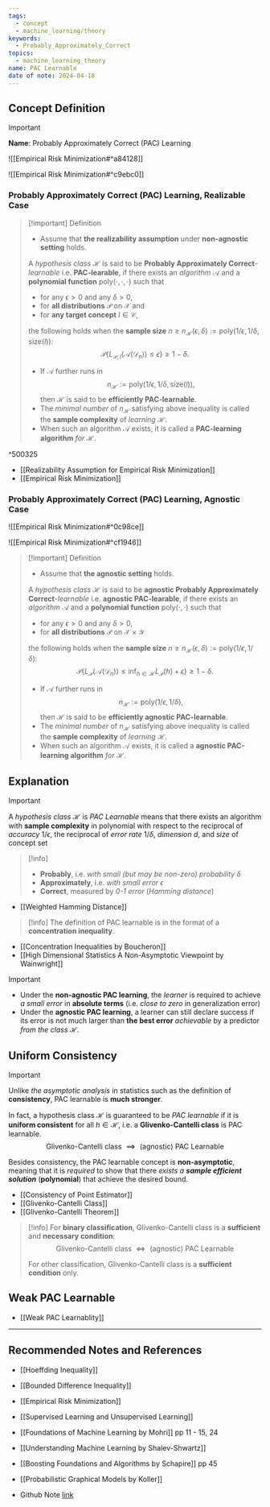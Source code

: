 ```yaml
---
tags:
  - concept
  - machine_learning/theory
keywords:
  - Probably_Approximately_Correct
topics:
  - machine_learning_theory
name: PAC Learnable
date of note: 2024-04-18
---
```


## Concept Definition

>[!important]
>**Name**: Probably Approximately Correct (PAC) Learning

![[Empirical Risk Minimization#^a84128]]

![[Empirical Risk Minimization#^c9ebc0]]


### Probably Approximately Correct (PAC) Learning, Realizable Case

>[!important] Definition
> - Assume that **the realizability assumption** under **non-agnostic setting** holds. 
>   
>A *hypothesis class* $\mathcal H$  is said to be **Probably Approximately Correct**-*learnable* i.e. **PAC-learable**,  if there exists an *algorithm* $\mathcal A$ and a **polynomial function** $\text{poly}(\cdot, \cdot, \cdot)$  such that 
> - for any $\epsilon > 0$ and any $\delta > 0$, 
> - for **all distributions** $\mathcal{P}$ on $\mathcal{X}$ and 
> - for **any target concept** $l \in \mathcal{C}$,  
>
>the following holds when the **sample size** $n \ge n_{\mathcal{H}}(\epsilon, \delta):= \text{poly}(1/\epsilon, 1/\delta, \text{size}(l)):$
> $$
> \mathcal{P}\left\{L_{\mathcal{P}, l}(\mathcal{A}(\mathcal{D}_n))  \le \epsilon\right\} \ge  1 - \delta. 
> $$
> 
>- If $\mathcal{A}$ further runs in $$n_{\mathcal{H}} := \text{poly}(1/\epsilon, 1/\delta, \text{size}(l)),$$ then $\mathcal{H}$ is said to be **efficiently PAC-learnable**. 
>- The *minimal number* of $n_{\mathcal{H}}$ satisfying above inequality is called the **sample complexity** of *learning* $\mathcal{H}$.
>- When such an algorithm $\mathcal{A}$ exists, it is called a **PAC-learning algorithm** *for* $\mathcal{H}$.

^500325

- [[Realizability Assumption for Empirical Risk Minimization]]
- [[Empirical Risk Minimization]]

### Probably Approximately Correct (PAC) Learning, Agnostic Case

![[Empirical Risk Minimization#^0c98ce]]


![[Empirical Risk Minimization#^cf1946]]


>[!important] Definition
> - Assume that **the agnostic setting** holds. 
>   
>A *hypothesis class* $\mathcal H$  is said to be **agnostic Probably Approximately Correct**-*learnable* i.e. **agnostic PAC-learable**,  if there exists an *algorithm* $\mathcal A$ and a **polynomial function** $\text{poly}(\cdot, \cdot)$  such that 
> - for any $\epsilon > 0$ and any $\delta > 0$, 
> - for **all distributions** $\mathcal{P}$ on $\mathcal{X} \times \mathcal{Y}$ 
>
>the following holds when the **sample size** $n \ge n_{\mathcal{H}}(\epsilon, \delta):= \text{poly}(1/\epsilon, 1/\delta):$
> $$
> \mathcal{P}\left\{L_{\mathcal{P}}(\mathcal{A}(\mathcal{D}_n))  \le \inf_{h\in \mathcal{H}}L_{\mathcal{P}}(h) +  \epsilon \right\} \ge  1 - \delta. 
> $$
> 
>- If $\mathcal{A}$ further runs in $$n_{\mathcal{H}} := \text{poly}(1/\epsilon, 1/\delta),$$ then $\mathcal{H}$ is said to be **efficiently agnostic PAC-learnable**. 
>- The *minimal number* of $n_{\mathcal{H}}$ satisfying above inequality is called the **sample complexity** of *learning* $\mathcal{H}$.
>- When such an algorithm $\mathcal{A}$ exists, it is called a **agnostic PAC-learning algorithm** *for* $\mathcal{H}$.



## Explanation

>[!important]
>A *hypothesis class* $\mathcal H$ is *PAC Learnable* means that there exists an algorithm with **sample complexity** in polynomial with respect to the reciprocal of *accuracy* $1/\epsilon$, the reciprocal of *error rate* $1/\delta$, *dimension* $d$, and *size* of concept set

>[!info]
>- **Probably**, i.e. *with small (but may be non-zero) probability* $\delta$
>- **Approximately**, i.e. *with small error* $\epsilon$
>- **Correct**, measured by *$0$-$1$ error* (*Hamming distance*)

- [[Weighted Hamming Distance]]

>[!info]
>The definition of PAC learnable is in the format of a **concentration inequality**.

- [[Concentration Inequalities by Boucheron]]
- [[High Dimensional Statistics A Non-Asymptotic Viewpoint by Wainwright]]


>[!important]
>- Under the **non-agnostic PAC learning**, the *learner* is required to achieve *a small error* in **absolute terms** (i.e. *close to zero* in generalization error)
>- Under the **agnostic PAC learning**, a learner can still declare success if its error is not much larger than **the best error** *achievable* by a predictor *from the class $\mathcal{H}$.* 

## Uniform Consistency

>[!important]
>Unlike *the asymptotic analysis* in statistics such as the definition of **consistency**, PAC learnable is **much stronger**. 
>
>In fact, a hypothesis class $\mathcal{H}$ is guaranteed to be *PAC learnable* if it is **uniform consistent**   for all $h\in \mathcal{H}$, i.e. a **Glivenko-Cantelli class** is PAC learnable.
>$$
>\text{Glivenko-Cantelli class } \implies \text{ (agnostic) PAC Learnable} 
>$$
>
>
>Besides consistency, the PAC learnable concept is **non-asymptotic**, meaning that it is *required* to show that there *exists a __sample efficient solution__* (**polynomial**) that achieve the desired bound. 

- [[Consistency of Point Estimator]]
- [[Glivenko-Cantelli Class]]
- [[Glivenko-Cantelli Theorem]]

>[!info]
>For **binary classification**, Glivenko-Cantelli class is a **sufficient** and **necessary condition**:
>$$
>\text{Glivenko-Cantelli class } \iff \text{ (agnostic) PAC Learnable} 
>$$
>
>For other classification, Glivenko-Cantelli class is a **sufficient condition** only.

## Weak PAC Learnable 

- [[Weak PAC Learnablity]]


-----------
##  Recommended Notes and References

- [[Hoeffding Inequality]]
- [[Bounded Difference Inequality]]

- [[Empirical Risk Minimization]]
- [[Supervised Learning and Unsupervised Learning]]


- [[Foundations of Machine Learning by Mohri]] pp 11 - 15, 24
- [[Understanding Machine Learning by Shalev-Shwartz]]
- [[Boosting Foundations and Algorithms by Schapire]] pp 45
- [[Probabilistic Graphical Models by Koller]]

- Github Note [link](https://github.com/TianpeiLuke/SelfStudyNotes/tree/master/self-study/statistical_learning_theory)